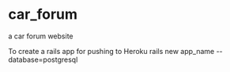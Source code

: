 car_forum
=========

a car forum website

To create a rails app for pushing to Heroku
rails new app_name --database=postgresql